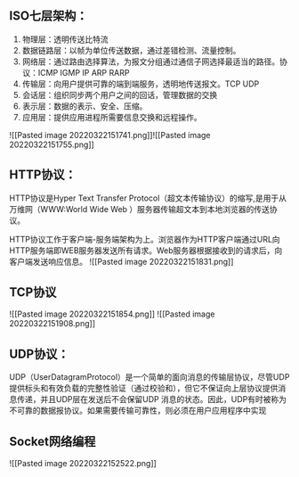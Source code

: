            

## ISO七层架构：

1. 物理层：透明传送比特流
2. 数据链路层：以帧为单位传送数据，通过差错检测、流量控制。
3. 网络层：通过路由选择算法，为报文分组通过通信子网选择最适当的路径。协议：ICMP IGMP IP ARP RARP
4. 传输层：向用户提供可靠的端到端服务，透明地传送报文。TCP UDP
5. 会话层：组织同步两个用户之间的回话，管理数据的交换
6. 表示层：数据的表示、安全、压缩。
7. 应用层：提供应用进程所需要信息交换和远程操作。

![[Pasted image 20220322151741.png]]![[Pasted image 20220322151755.png]]

           
## HTTP协议：

HTTP协议是Hyper Text Transfer Protocol（超文本传输协议）的缩写,是用于从万维网（WWW:World Wide Web ）服务器传输超文本到本地浏览器的传送协议。

HTTP协议工作于客户端-服务端架构为上。浏览器作为HTTP客户端通过URL向HTTP服务端即WEB服务器发送所有请求。Web服务器根据接收到的请求后，向客户端发送响应信息。
![[Pasted image 20220322151831.png]]


## TCP协议
![[Pasted image 20220322151854.png]]
![[Pasted image 20220322151908.png]]

           

## UDP协议：

UDP（UserDatagramProtocol）是一个简单的面向消息的传输层协议，尽管UDP提供标头和有效负载的完整性验证（通过校验和），但它不保证向上层协议提供消息传递，并且UDP层在发送后不会保留UDP 消息的状态。因此，UDP有时被称为不可靠的数据报协议。如果需要传输可靠性，则必须在用户应用程序中实现

## Socket网络编程
![[Pasted image 20220322152522.png]]